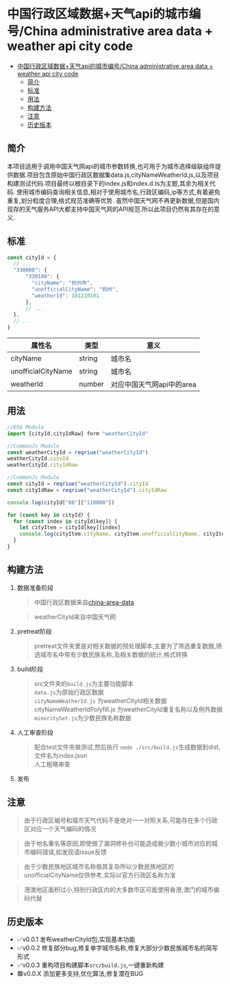 # 中国行政区域数据+天气api的城市编号/China administrative area data + weather api city code

- [中国行政区域数据+天气api的城市编号/China administrative area data + weather api city code](#中国行政区域数据天气api的城市编号china-administrative-area-data--weather-api-city-code)
  - [简介](#简介)
  - [标准](#标准)
  - [用法](#用法)
  - [构建方法](#构建方法)
  - [注意](#注意)
  - [历史版本](#历史版本)

## 简介

本项目适用于调用中国天气网api的城市参数转换,也可用于为城市选择级联组件提供数据.项目包含原始中国行政区数据集data.js,cityNameWeatherId.js,以及项目构建测试代码.项目最终以根目录下的index.js和index.d.ts为主题,其余为相关代码.
使用城市编码查询相关信息,相对于使用城市名,行政区编码,ip等方式,有着避免重复,划分粒度合理,格式规范准确等优势.
虽然中国天气网不再更新数据,但是国内现存的天气服务API大都支持中国天气网的API规范.所以此项目仍然有其存在的意义.


## 标准
```js
const cityId = {
  // ...
  "330000": {
      "330100": {
        "cityName": "杭州市",
        "unofficialCityName": "杭州",
        "weatherId": 101210101
      },
      // ...
  },
  // ...
}
```
|属性名|类型|意义|
|---|---|---|
|cityName|string|城市名|
|unofficialCityName|string|城市名|
|weatherId|number|对应中国天气网api中的area|

## 用法

```js
//ES6 Module
import {cityId,cityIdRaw} form "weatherCityId"

//CommonJs Module
const weatherCityId = reqriue("weatherCityId")
weatherCityId.cityId
weatherCityId.cityIdRaw

//CommonJs Module
const cityId = reqriue("weatherCityId").cityId
const cityIdRaw = reqriue("weatherCityId").cityIdRaw

console.log(cityId["86"]["110000"])

for (const key in cityId) {
  for (const index in cityId[key]) {
    let cityItem = cityId[key][index]
    console.log(cityItem.cityName, cityItem.unofficialCityName, cityItem.weatherId)
  }
}

```

## 构建方法
1. 数据准备阶段
   > 中国行政区数据来自[china-area-data](https://www.npmjs.com/package/china-area-data)

   > weatherCityId来自中国天气网
2. pretreat阶段
   >pretreat文件夹里是对相关数据的预处理脚本,主要为了筛选重复数据,筛选城市名中带有少数民族名称,及相关数据的统计,格式转换
3. build阶段
   >src文件夹的`build.js`为主要功能脚本<br/>
   >`data.js`为原始行政区数据<br/>
   >`cityNameWeatherId.js` 为weatherCityId相关数据<br/>
   >cityNameWeatherIdPolyfill.js 为weatherCityId重复名称以及例外数据<br/>
   >`minoritySet.js`为少数民族名称数据
4. 人工审查阶段
   >配合test文件夹做测试,然后执行 `node ./src/build.js`生成数据到dist,文件名为index.json<br/>
   >人工粗略审查
5. 发布

## 注意

>由于行政区编号和城市天气代码不是绝对一一对照关系,可能存在多个行政区对应一个天气编码的情况

>由于地名重名等原因,即使做了漏洞修补也可能造成极少数小城市对应的城市编码错误,如发现请issue反馈

>由于少数民族地区城市名称极其复杂所以少数民族地区的unofficialCityName仅供参考,实际以官方行政区名称为准

>港澳地区面积过小,特别行政区内的大多数市区可能使用香港,澳门的城市编码代替




## 历史版本

-  ✅v0.0.1 发布weatherCityId包,实现基本功能
-  ✅v0.0.2 修复部分bug,修复单字城市名称,修复大部分少数民族城市名的简写形式
-  ✅v0.0.3 重构项目构建脚本`src/build.js`,一键重新构建
-  🟩v0.0.X 添加更多支持,优化算法,修复潜在BUG
